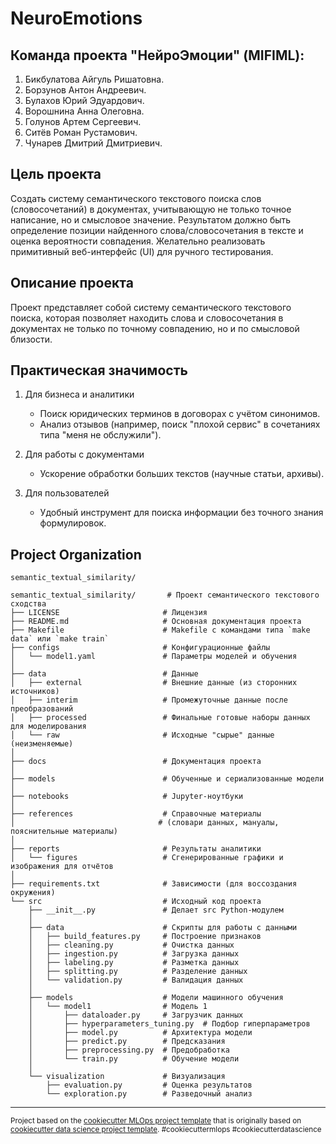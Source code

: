 NeuroEmotions
==============================
Команда проекта "НейроЭмоции" (MIFIML):
------------
1. Бикбулатова Айгуль Ришатовна.
2. Борзунов Антон Андреевич.
3. Булахов Юрий Эдуардович.
4. Ворошнина Анна Олеговна.
5. Голунов Артем Сергеевич.
6. Ситёв Роман Рустамович.
7. Чунарев Дмитрий Дмитриевич.

Цель проекта
------------
Создать систему семантического текстового поиска слов (словосочетаний) в документах, учитывающую не только точное написание, но и смысловое значение. Результатом должно быть определение позиции найденного слова/словосочетания в тексте и оценка вероятности совпадения. Желательно реализовать примитивный веб-интерфейс (UI) для ручного тестирования.

Описание проекта
------------
Проект представляет собой систему семантического текстового поиска, которая позволяет находить слова и словосочетания в документах не только по точному совпадению, но и по смысловой близости.

Практическая значимость
------------
1. Для бизнеса и аналитики
    - Поиск юридических терминов в договорах с учётом синонимов.
    - Анализ отзывов (например, поиск "плохой сервис" в сочетаниях типа "меня не обслужили").

2. Для работы с документами
    - Ускорение обработки больших текстов (научные статьи, архивы).

3. Для пользователей
    - Удобный инструмент для поиска информации без точного знания формулировок.

Project Organization
------------
```
semantic_textual_similarity/

semantic_textual_similarity/       # Проект семантического текстового сходства
├── LICENSE                       # Лицензия
├── README.md                     # Основная документация проекта                  
├── Makefile                      # Makefile с командами типа `make data` или `make train`                   
├── configs                       # Конфигурационные файлы
│   └── model1.yaml               # Параметры моделей и обучения              
│
├── data                          # Данные
│   ├── external                  # Внешние данные (из сторонних источников)
│   ├── interim                   # Промежуточные данные после преобразований
│   ├── processed                 # Финальные готовые наборы данных для моделирования
│   └── raw                       # Исходные "сырые" данные (неизменяемые)
│
├── docs                          # Документация проекта
│
├── models                        # Обученные и сериализованные модели
│
├── notebooks                     # Jupyter-ноутбуки
│
├── references                    # Справочные материалы
│                                # (словари данных, мануалы, пояснительные материалы)
│
├── reports                       # Результаты аналитики
│   └── figures                   # Сгенерированные графики и изображения для отчётов
│
├── requirements.txt              # Зависимости (для воссоздания окружения)
└── src                           # Исходный код проекта
    ├── __init__.py               # Делает src Python-модулем
    │
    ├── data                      # Скрипты для работы с данными
    │   ├── build_features.py     # Построение признаков
    │   ├── cleaning.py           # Очистка данных
    │   ├── ingestion.py          # Загрузка данных
    │   ├── labeling.py           # Разметка данных
    │   ├── splitting.py          # Разделение данных
    │   └── validation.py         # Валидация данных
    │
    ├── models                    # Модели машинного обучения
    │   └── model1                # Модель 1
    │       ├── dataloader.py     # Загрузчик данных
    │       ├── hyperparameters_tuning.py  # Подбор гиперпараметров
    │       ├── model.py          # Архитектура модели
    │       ├── predict.py        # Предсказания
    │       ├── preprocessing.py  # Предобработка
    │       └── train.py          # Обучение модели
    │
    └── visualization             # Визуализация
        ├── evaluation.py         # Оценка результатов
        └── exploration.py        # Разведочный анализ
```


--------
<p><small>Project based on the <a target="_blank" href="https://github.com/Chim-SO/cookiecutter-mlops/">cookiecutter MLOps project template</a>
that is originally based on <a target="_blank" href="https://drivendata.github.io/cookiecutter-data-science/">cookiecutter data science project template</a>. 
#cookiecuttermlops #cookiecutterdatascience</small></p>
